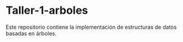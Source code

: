 # Taller-1-arboles
Este repositorio contiene la implementación de estructuras de datos basadas en árboles.
